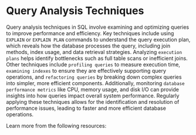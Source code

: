 # Query Analysis Techniques

Query analysis techniques in SQL involve examining and optimizing queries to improve performance and efficiency. Key techniques include using `EXPLAIN` or `EXPLAIN PLAN` commands to understand the query execution plan, which reveals how the database processes the query, including join methods, index usage, and data retrieval strategies. Analyzing `execution plans` helps identify bottlenecks such as full table scans or inefficient joins. Other techniques include `profiling queries` to measure execution time, `examining indexes` to ensure they are effectively supporting query operations, and `refactoring queries` by breaking down complex queries into simpler, more efficient components. Additionally, monitoring `database performance metrics` like CPU, memory usage, and disk I/O can provide insights into how queries impact overall system performance. Regularly applying these techniques allows for the identification and resolution of performance issues, leading to faster and more efficient database operations.

Learn more from the following resources:


